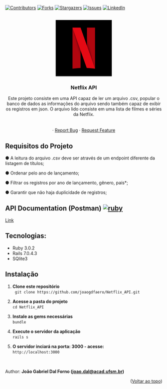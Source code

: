 <!-- Improved compatibility of back to top link: See: https://github.com/othneildrew/Best-README-Template/pull/73 -->
<a name="readme-top"></a>
<!--
*** Thanks for checking out the Best-README-Template. If you have a suggestion
*** that would make this better, please fork the repo and create a pull request
*** or simply open an issue with the tag "enhancement".
*** Don't forget to give the project a star!
*** Thanks again! Now go create something AMAZING! :D
-->



<!-- PROJECT SHIELDS -->
<!--
*** I'm using markdown "reference style" links for readability.
*** Reference links are enclosed in brackets [ ] instead of parentheses ( ).
*** See the bottom of this document for the declaration of the reference variables
*** for contributors-url, forks-url, etc. This is an optional, concise syntax you may use.
*** https://www.markdownguide.org/basic-syntax/#reference-style-links
-->
[![Contributors][contributors-shield]][contributors-url]
[![Forks][forks-shield]][forks-url]
[![Stargazers][stars-shield]][stars-url]
[![Issues][issues-shield]][issues-url]
[![LinkedIn][linkedin-shield]][linkedin-url]



<!-- PROJECT LOGO -->
<br />
<div align="center">
  <a href="https://github.com/joaogdfaero/Netflix_API/">
    <img src="Netflix-Symbol.png" alt="Logo" width="180" height="180">
  </a>

<h3 align="center">Netflix API</h3>

  <p align="center">
    Este projeto consiste em uma API capaz de ler um arquivo .csv, popular o banco de dados as informações do arquivo sendo também capaz de exibir os registros em json. O arquivo lido consiste em uma lista de filmes e séries da Netflix.
    <br />
    <br />
    <br />
    ·
    <a href="https://github.com/joaogdfaero/Netflix_API/issues">Report Bug</a>
    ·
    <a href="https://github.com/joaogdfaero/Netflix_API/issues">Request Feature</a>
  </p>
</div>

## Requisitos do Projeto

● A leitura do arquivo .csv deve ser através de um endpoint diferente da listagem de títulos;

● Ordenar pelo ano de lançamento;

● Filtrar os registros por ano de lançamento, gênero, país*;

● Garantir que não haja duplicidade de registros;

## API Documentation (Postman) <a href="https://stackshare.io/postman" target="_blank"><img src="https://github.com/kilianpaquier/devicon/blob/dbea53e8f43aa502e0d35d595729ecd86db87f62/icons/postman/postman-plain.svg" alt="ruby" width="40" height="40" /></a> 

[Link](https://documenter.getpostman.com/view/24543977/2s93zCXzWV) 

## Tecnologias:
* Ruby 3.0.2
* Rails 7.0.4.3
* SQlite3

## Instalação
1. **Clone este repositório**  
` git clone https://github.com/joaogdfaero/Netflix_API.git`

2. **Acesse a pasta do projeto**  
` cd Netflix_API `

3. **Instale as gems necessárias**  
` bundle `

4. **Execute o servidor da aplicação**  
` rails s `

5. **O servidor inciará na porta: 3000 - acesse:**    
` http://localhost:3000 `



##
<br>Author: <strong>João Gabriel Dal Forno (joao.dal@acad.ufsm.br)</strong>

<p align="right">(<a href="#readme-top">Voltar ao topo</a>)</p>

<!-- MARKDOWN LINKS & IMAGES -->
<!-- https://www.markdownguide.org/basic-syntax/#reference-style-links -->
[contributors-shield]: https://img.shields.io/github/contributors/joaogdfaero/Netflix_API.svg?style=for-the-badge
[contributors-url]: https://github.com/joaogdfaero/Netflix_API/graphs/contributors
[forks-shield]: https://img.shields.io/github/forks/joaogdfaero/Netflix_API.svg?style=for-the-badge
[forks-url]: https://github.com/joaogdfaero/Netflix_API/network/members
[stars-shield]: https://img.shields.io/github/stars/joaogdfaero/Netflix_API.svg?style=for-the-badge
[stars-url]: https://github.com/joaogdfaero/Netflix_API/stargazers
[issues-shield]: https://img.shields.io/github/issues/joaogdfaero/Netflix_API.svg?style=for-the-badge
[issues-url]: https://github.com/joaogdfaero/Netflix_API/issues
[license-shield]: https://img.shields.io/github/license/joaogdfaero/Netflix_API.svg?style=for-the-badge
[license-url]: https://github.com/joaogdfaero/Netflix_API/blob/master/LICENSE.txt
[linkedin-shield]: https://img.shields.io/badge/-LinkedIn-black.svg?style=for-the-badge&logo=linkedin&colorB=555
[linkedin-url]: https://www.linkedin.com/in/jo%C3%A3o-gabriel-dal-forno/
[product-screenshot]: images/screenshot.png
[Next.js]: https://img.shields.io/badge/next.js-000000?style=for-the-badge&logo=nextdotjs&logoColor=white
[Next-url]: https://nextjs.org/
[React.js]: https://img.shields.io/badge/React-20232A?style=for-the-badge&logo=react&logoColor=61DAFB
[React-url]: https://reactjs.org/
[Vue.js]: https://img.shields.io/badge/Vue.js-35495E?style=for-the-badge&logo=vuedotjs&logoColor=4FC08D
[Vue-url]: https://vuejs.org/
[Angular.io]: https://img.shields.io/badge/Angular-DD0031?style=for-the-badge&logo=angular&logoColor=white
[Angular-url]: https://angular.io/
[Svelte.dev]: https://img.shields.io/badge/Svelte-4A4A55?style=for-the-badge&logo=svelte&logoColor=FF3E00
[Svelte-url]: https://svelte.dev/
[Laravel.com]: https://img.shields.io/badge/Laravel-FF2D20?style=for-the-badge&logo=laravel&logoColor=white
[Laravel-url]: https://laravel.com
[Bootstrap.com]: https://img.shields.io/badge/Bootstrap-563D7C?style=for-the-badge&logo=bootstrap&logoColor=white
[Bootstrap-url]: https://getbootstrap.com
[JQuery.com]: https://img.shields.io/badge/jQuery-0769AD?style=for-the-badge&logo=jquery&logoColor=white
[JQuery-url]: https://jquery.com 

